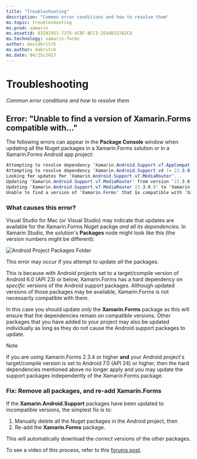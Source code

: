 ```yaml
---
title: "Troubleshooting"
description: "Common error conditions and how to resolve them"
ms.topic: troubleshooting
ms.prod: xamarin
ms.assetid: 63291951-7375-4CBF-BCC3-2E4AD157A2C8
ms.technology: xamarin-forms
author: davidbritch
ms.author: dabritch
ms.date: 04/25/2017
---
```


# Troubleshooting

_Common error conditions and how to resolve them_

## Error: "Unable to find a version of Xamarin.Forms compatible with..."

The following errors can appear in the **Package Console** window
when updating all the Nuget packages in a Xamarin.Forms solution or in
a Xamarin.Forms Android app project:

```csharp
Attempting to resolve dependency 'Xamarin.Android.Support.v7.AppCompat (= 23.3.0.0)'.
Attempting to resolve dependency 'Xamarin.Android.Support.v4 (= 23.3.0.0)'.
Looking for updates for 'Xamarin.Android.Support.v7.MediaRouter'...
Updating 'Xamarin.Android.Support.v7.MediaRouter' from version '23.3.0.0' to '23.3.1.0' in project 'Todo.Droid'.
Updating 'Xamarin.Android.Support.v7.MediaRouter 23.3.0.0' to 'Xamarin.Android.Support.v7.MediaRouter 23.3.1.0' failed.
Unable to find a version of 'Xamarin.Forms' that is compatible with 'Xamarin.Android.Support.v7.MediaRouter 23.3.0.0'.
```

### What causes this error?

Visual Studio for Mac (or Visual Studio) may indicate that updates are available
for the Xamarin.Forms Nuget packge *and all its dependencies*. In Xamarin
Studio, the solution's **Packages** node might look like this (the version
numbers might be different):

![](images/updates-available.png "Android Project Packages Folder")

This error may occur if you attempt to update _all_ the packages.

This is because with Android projects set to a target/compile version of
Android 6.0 (API 23) or below, Xamarin.Forms has a hard dependency on *specific*
versions of the Android support packages. Although updated versions of those
packages may be available, Xamarin.Forms is not necessarily compatible with them.

In this case you should update _only_ the **Xamarin.Forms** package as this will
ensure that the dependencies remain on compatible versions. Other packages
that you have added to your project may also be updated individually as long as they
do not cause the Android support packages to update.

> [!NOTE]
> If you are using Xamarin.Forms 2.3.4 or higher **and** your Android project's
target/compile version is set to Android 7.0 (API 24) or higher, then the hard
dependencies mentioned above no longer apply and you may update the support packages
independently of the Xamarin.Forms package.

### Fix: Remove all packages, and re-add Xamarin.Forms

If the **Xamarin.Android.Support** packages have been updated to incompatible
versions, the simplest fix is to:

1. Manually delete all the Nuget packages in the Android project, then
2. Re-add the **Xamarin.Forms** package.

This will automatically download the *correct* versions of the other packages.

To see a video of this process, refer to this
[forums post](https://forums.xamarin.com/discussion/comment/170012/#Comment_170012).
